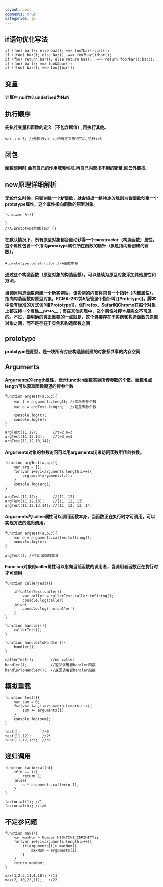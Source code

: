 ```yaml
---
layout: post
comments: true
categories: js
---
```


## if语句优化写法

```
if (foo) bar(); else baz(); ==> foo?bar():baz();
if (!foo) bar(); else baz(); ==> foo?baz():bar();
if (foo) return bar(); else return baz(); ==> return foo?bar():baz();
if (foo) bar(); ==> foo&&bar();
if (!foo) bar(); ==> foo||bar();
```
## 变量
#### 计算中,null为0,undefined为NaN

## 执行顺序
#### 先执行变量和函数的定义（不包含赋值）,再执行其他。

```
var i = 5; //先执行var i;所有定义执行完后,执行i=5
```
## 闭包
#### 函数调用时,会有自己的作用域和堆栈,再自己内部找不到的变量,回去外部找.

## new原理详细解析
#### 无论什么时候，只要创建一个新函数，就会根据一组特定的规则为该函数创建一个prototype属性，这个属性指向函数的原型对象。


```
function A(){
   
}
//A.prototype为Object {}
```

#### 在默认情况下，所有原型对象都会自动获得一个constructor（构造函数）属性，这个属性包含一个指向prototype属性所在函数的指针（就是指向新创建的函数）。

```
A.prototype.constructor //A函数本身
```

#### 通过这个构造函数（原型对象的构造函数），可以继续为原型对象添加其他属性和方法。


#### 当调用构造函数创建一个新实例后，该实例的内部将包含一个指针（内部属性），指向构造函数的原型对象。ECMA-262第5版管这个指针叫 [[Prototype]]。脚本中没有标准的方式访问[[Prototype]]，但Firefox、Safari和Chrome在每个对象上都支持一个属性__proto__；而在其他实现中，这个属性对脚本是完全不可见的。不过，要明确的真正重要的一点就是，这个连接存在于实例和构造函数的原型对象之间，而不是存在于实例和构造函数之间

## prototype
#### prototype是原型，是一块所有对应构造器创建的对象都共享的内存空间

## Arguments
#### Arguments的length属性，表示function函数实际所传参数的个数。函数名点length可以获取函数期望的传参个数

```
function argTest(a,b,c){
	var t = arguments.length; //实际传参个数
	var e = argTest.length;   //期望传参个数

	console.log(t);
	console.log(e);
}

argTest(11,12);       //t=2,e=3
argTest(11,12,13);    //t=3,e=3
argTest(11,12,13,14);
```
#### Arguments对象的参数访问可以用arguments[i]来访问函数所传的参数。

```
function argTest(a,b,c){
	var arg = [];
	for(var i=0;i<arguments.length;i++){
		arg.push(arguments[i]);
	}
	console.log(arg);
}

argTest(11,12);       //[11, 12]
argTest(11,12,13);    //[11, 12, 13]
argTest(11,12,13,14); //[11, 12, 13, 14]
```
#### Arguments的callee属性可以调用函数本身，当函数正在执行时才可调用，可以实现方法的递归调用。

```
function argTest(a,b,c){
	var e = arguments.callee.toString();
	console.log(e);
}

argTest(); //打印出函数本身
```
#### Function对象的caller属性可以指向当前函数的调用者，当调用者函数正在执行时才可调用

```
function callerTest(){

	if(callerTest.caller){
		var caller = callerTest.caller.toString();
		console.log(caller);
	}else{
		console.log("no caller")
	}
}

function handler(){
	callerTest();
}

function handlerToHandler(){
	handler();
}

callerTest();        //no caller
handler();           //返回调用者handler函数
handlerToHandler();  //返回调用者handler函数
```
## 模拟重载

```
function test(){
	var sum = 0;
	for(var i=0;i<arguments.length;i++){
		sum += arguments[i];
	}
	console.log(sum);
}

test();          //0
test(11,12);     //23
test(11,12,13);  //36
```
## 递归调用

```
function factorial(n){
	if(n == 1){
		return 1;
	}else{
		n * arguments.callee(n-1);
	}
}

factorial(1); //1
factorial(5); //120
```
## 不定参问题

```
function max(){
	var maxNum = Number.NEGATIVE_INFINITY;;
	for(var i=0;i<arguments.length;i++){
		if(arguments[i]> maxNum){
			maxNum = arguments[i];
		}
	}
	return maxNum;
}

max(1,2,3,11,4,10); //11
max(2,-10,22,11);   //22
```
